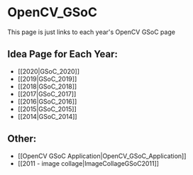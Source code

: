# OpenCV_GSoC
This page is just links to each year's OpenCV GSoC page

## Idea Page for Each Year:
* [[2020|GSoC_2020]]
* [[2019|GSoC_2019]]
* [[2018|GSoC_2018]]
* [[2017|GSoC_2017]]
* [[2016|GSoC_2016]]
* [[2015|GSoC_2015]]
* [[2014|GSoC_2014]]

## Other:
* [[OpenCV GSoC Application|OpenCV_GSoC_Application]]
* [[2011 - image collage|ImageCollageGSoC2011]]